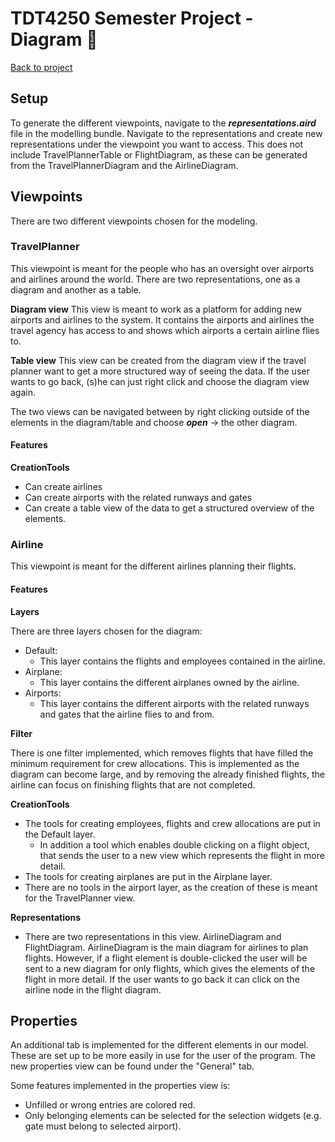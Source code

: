 # TDT4250 Semester Project - Diagram 💾

[Back to project](/README.md)

## Setup
 To generate the different viewpoints, navigate to the ***representations.aird*** file in the modelling bundle. Navigate to the representations and create new representations under the viewpoint you want to access. This does not include TravelPlannerTable or FlightDiagram, as these can be generated from the TravelPlannerDiagram and the AirlineDiagram.  

## Viewpoints
There are two different viewpoints chosen for the modeling.

### TravelPlanner
This viewpoint is meant for the people who has an oversight over airports and airlines around the world. There are two representations, one as a diagram and another as a table.

**Diagram view**
This view is meant to work as a platform for adding new airports and airlines to the system. It contains the airports and airlines the travel agency has access to and shows which airports a certain airline flies to. 

**Table view**
This view can be created from the diagram view if the travel planner want to get a more structured way of seeing the data. If the user wants to go back, (s)he can just right click and choose the diagram view again. 

The two views can be navigated between by right clicking outside of the elements in the diagram/table and choose ***open*** -> the other diagram. 

#### Features
**CreationTools**
 - Can create airlines
 - Can create airports with the related runways and gates
 - Can create a table view of the data to get a structured overview of the elements.

### Airline
This viewpoint is meant for the different airlines planning their flights.

#### Features
**Layers**

There are three layers chosen for the diagram:
 - Default:
   - This layer contains the flights and employees contained in the airline.
 - Airplane:
   - This layer contains the different airplanes owned by the airline.
 - Airports:
   - This layer contains the different airports with the related runways and gates that the airline flies to and from.

**Filter**

There is one filter implemented, which removes flights that have filled the minimum requirement for crew allocations. This is implemented as the diagram can become large, and by removing the already finished flights, the airline can focus on finishing flights that are not completed.

**CreationTools**
 - The tools for creating employees, flights and crew allocations are put in the Default layer.
   - In addition a tool which enables double clicking on a flight object, that sends the user to a new view which represents the flight in more detail. 
 - The tools for creating airplanes are put in the Airplane layer.
 - There are no tools in the airport layer, as the creation of these is meant for the TravelPlanner view.

 **Representations**
 - There are two representations in this view. AirlineDiagram and FlightDiagram. AirlineDiagram is the main diagram for airlines to plan flights. However, if a flight element is double-clicked the user will be sent to a new diagram for only flights, which gives the elements of the flight in more detail. If the user wants to go back it can click on the airline node in the flight diagram. 

## Properties
An additional tab is implemented for the different elements in our model. These are set up to be more easily in use for the user of the program. The new properties view can be found under the "General" tab.

Some features implemented in the properties view is:
 - Unfilled or wrong entries are colored red.
 - Only belonging elements can be selected for the selection widgets (e.g. gate must belong to selected airport).



